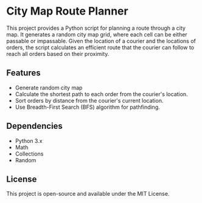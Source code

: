# City Map Route Planner

This project provides a Python script for planning a route through a city map. It generates a random city map grid, where each cell can be either passable or impassable. Given the location of a courier and the locations of orders, the script calculates an efficient route that the courier can follow to reach all orders based on their proximity.

## Features

- Generate random city map
- Calculate the shortest path to each order from the courier's location.
- Sort orders by distance from the courier's current location.
- Use Breadth-First Search (BFS) algorithm for pathfinding.

## Dependencies

- Python 3.x
- Math
- Collections
- Random


## License

This project is open-source and available under the MIT License.
